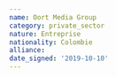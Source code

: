 ```yaml
---
name: Oort Media Group
category: private_sector
nature: Entreprise
nationality: Colombie
alliance: 
date_signed: '2019-10-10'
---
```

    